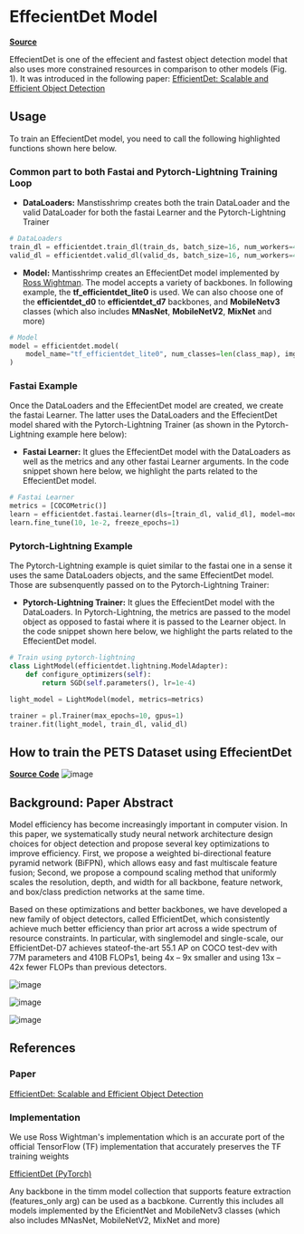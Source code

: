 # EffecientDet Model

[**Source**](https://github.com/airctic/mantisshrimp/tree/master/mantisshrimp/models/efficientdet)

EffecientDet is one of the effecient and fastest object detection model that also uses more constrained resources in comparison to other models (Fig. 1). It was introduced in the following paper: [EfficientDet: Scalable and Efficient Object Detection](https://arxiv.org/pdf/1911.09070.pdf)


## Usage
To train an EffecientDet model, you need to call the following highlighted functions shown here below. 

### **Common part to both Fastai and Pytorch-Lightning Training Loop**

- **DataLoaders:** Manstisshrimp creates both the train DataLoader and the valid DataLoader for both the fastai Learner and the Pytorch-Lightning Trainer  

``` python hl_lines="2 3"
# DataLoaders
train_dl = efficientdet.train_dl(train_ds, batch_size=16, num_workers=4, shuffle=True)
valid_dl = efficientdet.valid_dl(valid_ds, batch_size=16, num_workers=4, shuffle=False)
```

- **Model:** Mantisshrimp creates an EffecientDet model implemented by [Ross Wightman](https://github.com/rwightman/efficientdet-pytorch). The model accepts a variety of backbones. In following example, the **tf_efficientdet_lite0** is used. We can also choose one of the **efficientdet_d0** to **efficientdet_d7** backbones, and **MobileNetv3** classes (which also includes **MNasNet**, **MobileNetV2**, **MixNet** and more)

``` python hl_lines="2 3"
# Model
model = efficientdet.model(
    model_name="tf_efficientdet_lite0", num_classes=len(class_map), img_size=size
)
```

### **Fastai Example**
Once the DataLoaders and the EffecientDet model are created, we create the fastai Learner. The latter uses the DataLoaders and the EffecientDet model shared with the Pytorch-Lightning Trainer (as shown in the Pytorch-Lightning example here below):

- **Fastai Learner:** It glues the EffecientDet model with the DataLoaders as well as the metrics and any other fastai Learner arguments. In the code snippet shown here below, we highlight the parts related to the EffecientDet model.

``` python hl_lines="3"
# Fastai Learner
metrics = [COCOMetric()]
learn = efficientdet.fastai.learner(dls=[train_dl, valid_dl], model=model, metrics=metrics)
learn.fine_tune(10, 1e-2, freeze_epochs=1)
```

### **Pytorch-Lightning Example**
The Pytorch-Lightning example is quiet similar to the fastai one in a sense it uses the same DataLoaders objects, and the same EffecientDet model. Those are subsenquently passed on to the Pytorch-Lightning Trainer:

- **Pytorch-Lightning Trainer:** It glues the EffecientDet model with the DataLoaders. In Pytorch-Lightning, the metrics are passed to the model object as opposed to fastai where it is passed to the Learner object. In the code snippet shown here below, we highlight the parts related to the EffecientDet model.

``` python hl_lines="2 6 9"
# Train using pytorch-lightning
class LightModel(efficientdet.lightning.ModelAdapter):
    def configure_optimizers(self):
        return SGD(self.parameters(), lr=1e-4)

light_model = LightModel(model, metrics=metrics)

trainer = pl.Trainer(max_epochs=10, gpus=1)
trainer.fit(light_model, train_dl, valid_dl)
```

## How to train the **PETS Dataset** using **EffecientDet**

[**Source Code**](https://airctic.github.io/mantisshrimp/examples/efficientdet_pets_exp/)
![image](https://airctic.github.io/mantisshrimp/images/effecientdet-training.png)


## Background: Paper Abstract
Model efficiency has become increasingly important in computer vision. In this paper, we systematically study neural network architecture design choices for object detection and propose several key optimizations to improve efficiency.
First, we propose a weighted bi-directional feature pyramid network (BiFPN), which allows easy and fast multiscale feature fusion; Second, we propose a compound scaling method that uniformly scales the resolution, depth, and width for all backbone, feature network, and box/class prediction networks at the same time. 

Based on these optimizations and better backbones, we have developed a new family of object detectors, called EfficientDet, which consistently achieve much better efficiency than prior art across a wide spectrum of resource constraints. In particular, with singlemodel and single-scale, our EfficientDet-D7 achieves stateof-the-art 55.1 AP on COCO test-dev with 77M parameters and 410B FLOPs1, being 4x – 9x smaller and using 13x – 42x fewer FLOPs than previous detectors. 

![image](https://airctic.github.io/mantisshrimp/images/effecientdet-fig1.png)

![image](https://airctic.github.io/mantisshrimp/images/effecientdet-fig2.png)

![image](https://airctic.github.io/mantisshrimp/images/effecientdet-fig3.png)

## References

### Paper
[EfficientDet: Scalable and Efficient Object Detection](https://arxiv.org/pdf/1911.09070.pdf)


### Implementation

We use Ross Wightman's implementation which is an accurate port of the official TensorFlow (TF) implementation that accurately preserves the TF training weights

[EfficientDet (PyTorch)](https://github.com/rwightman/efficientdet-pytorch)

Any backbone in the timm model collection that supports feature extraction (features_only arg) can be used as a bacbkone.
Currently this  includes  all models implemented by the EficientNet and MobileNetv3 classes (which also includes MNasNet, MobileNetV2, MixNet and more)


